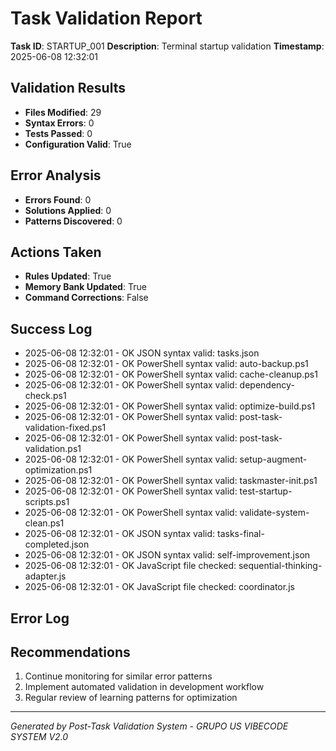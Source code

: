 # Task Validation Report
**Task ID**: STARTUP_001
**Description**: Terminal startup validation
**Timestamp**: 2025-06-08 12:32:01

## Validation Results
- **Files Modified**: 29
- **Syntax Errors**: 0
- **Tests Passed**: 0
- **Configuration Valid**: True

## Error Analysis
- **Errors Found**: 0
- **Solutions Applied**: 0
- **Patterns Discovered**: 0

## Actions Taken
- **Rules Updated**: True
- **Memory Bank Updated**: True
- **Command Corrections**: False

## Success Log
- 2025-06-08 12:32:01 -   OK JSON syntax valid: tasks.json
- 2025-06-08 12:32:01 -   OK PowerShell syntax valid: auto-backup.ps1
- 2025-06-08 12:32:01 -   OK PowerShell syntax valid: cache-cleanup.ps1
- 2025-06-08 12:32:01 -   OK PowerShell syntax valid: dependency-check.ps1
- 2025-06-08 12:32:01 -   OK PowerShell syntax valid: optimize-build.ps1
- 2025-06-08 12:32:01 -   OK PowerShell syntax valid: post-task-validation-fixed.ps1
- 2025-06-08 12:32:01 -   OK PowerShell syntax valid: post-task-validation.ps1
- 2025-06-08 12:32:01 -   OK PowerShell syntax valid: setup-augment-optimization.ps1
- 2025-06-08 12:32:01 -   OK PowerShell syntax valid: taskmaster-init.ps1
- 2025-06-08 12:32:01 -   OK PowerShell syntax valid: test-startup-scripts.ps1
- 2025-06-08 12:32:01 -   OK PowerShell syntax valid: validate-system-clean.ps1
- 2025-06-08 12:32:01 -   OK JSON syntax valid: tasks-final-completed.json
- 2025-06-08 12:32:01 -   OK JSON syntax valid: self-improvement.json
- 2025-06-08 12:32:01 -   OK JavaScript file checked: sequential-thinking-adapter.js
- 2025-06-08 12:32:01 -   OK JavaScript file checked: coordinator.js

## Error Log

## Recommendations
1. Continue monitoring for similar error patterns
2. Implement automated validation in development workflow
3. Regular review of learning patterns for optimization

---
*Generated by Post-Task Validation System - GRUPO US VIBECODE SYSTEM V2.0*

